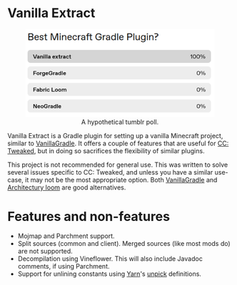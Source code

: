 # Vanilla Extract
<figure align="center">
<img src="docs/tumblr.png"
  alt="A screenshot of a Tumblr poll titled 'Best Minecraft Gradle Plugin?'. Vanilla extract sits at 100% of the vote."
  title="A hypothetical tumblr poll." />
  <figcaption>A hypothetical tumblr poll.</figcaption>
</figure>

Vanilla Extract is a Gradle plugin for setting up a vanilla Minecraft project,
similar to [VanillaGradle]. It offers a couple of features that are useful for
[CC: Tweaked], but in doing so sacrifices the flexibility of similar plugins.

This project is not recommended for general use. This was written to solve
several issues specific to CC: Tweaked, and unless you have a similar use-case,
it may not be the most appropriate option. Both [VanillaGradle] and
[Architectury loom] are good alternatives.

# Features and non-features
 - Mojmap and Parchment support.
 - Split sources (common and client). Merged sources (like most mods do) are not
   supported.
 - Decompilation using Vineflower. This will also include Javadoc comments, if
   using Parchment.
 - Support for unlining constants using [Yarn]'s [unpick] definitions.

[VanillaGradle]: https://github.com/SpongePowered/VanillaGradle/
[CC: Tweaked]: https://github.com/cc-tweaked/CC-Tweaked
[unpick]: https://github.com/fabricMC/unpick
[Yarn]: https://github.com/fabricMC/yarn
[architectury loom]: https://github.com/architectury/architectury-loom
